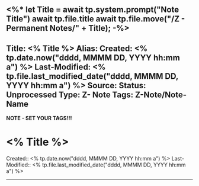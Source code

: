 <%*
let Title = await tp.system.prompt("Note Title")
await tp.file.title
await tp.file.move("/Z - Permanent Notes/" + Title);
-%>
---
Title: <% Title %>
Alias:
Created: <% tp.date.now("dddd, MMMM DD, YYYY hh:mm a") %>
Last-Modified: <% tp.file.last_modified_date("dddd, MMMM DD, YYYY hh:mm a") %>
Source: 
Status: Unprocessed
Type: Z- Note
Tags:  Z-Note/Note-Name
---

**NOTE - SET YOUR TAGS!!!**


# <% Title %>
Created:: <% tp.date.now("dddd, MMMM DD, YYYY hh:mm a") %>
Last-Modified:: <% tp.file.last_modified_date("dddd, MMMM DD, YYYY hh:mm a") %>

---

